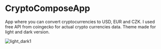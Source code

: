 # CryptoComposeApp

App where you can convert cryptocurrencies to USD, EUR and CZK. I used free API from coingecko for actual crypto currencies data. Theme made for light and dark version.

![light_dark1](https://github.com/bphaggard/CryptoComposeApp/assets/129317531/2f3f32e8-a866-451f-ab6c-83b5c4289796)
